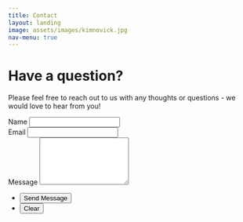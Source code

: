 ```yaml
---
title: Contact
layout: landing
image: assets/images/kimnovick.jpg
nav-menu: true
---
```


<h1>Have a question?</h1>
<p>Please feel free to reach out to us with any thoughts or questions - we  would love to hear from you!</p>


<!-- Contact -->
<section id="contact"> 
  <div class="inner">
    <section>
      <form action="https://formspree.io/f/xgvwjkrz" method="POST">
        <!-- Honeypot Field for Spam Protection -->
        <input type="text" name="_honeypot" style="display:none">
  <div class="field half first">
          <label for="name">Name</label>
          <input type="text" name="name" id="name" required />
        </div>
        <div class="field half">
          <label for="email">Email</label>
          <input type="email" name="email" id="email" required />
        </div>
        <div class="field">
          <label for="message">Message</label>
          <textarea name="message" id="message" rows="6" required></textarea>
        </div>
  <ul class="actions">
          <li><input type="submit" value="Send Message" class="special" /></li>
          <li><input type="reset" value="Clear" /></li>
        </ul>
      </form>
    </section>
  </div>
</section>

